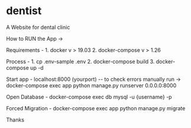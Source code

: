 # dentist
A Website for dental clinic

How to RUN the App ->

Requirements -
    1. docker v > 19.03
    2. docker-compose v > 1.26

Process -
    1. cp .env-sample .env
    2. docker-compose build
    3. docker-compose up -d

Start app -
    localhost:8000 (yourport)
    -- to check errors
        manually run -> docker-compose exec app python manage.py runserver 0.0.0.0:8000

Open Database -
    docker-compose exec db mysql -u {username} -p

Forced Migration -
    docker-compose exec app python manage.py migrate 

Thanks